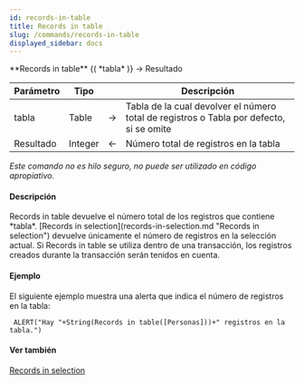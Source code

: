 ```yaml
---
id: records-in-table
title: Records in table
slug: /commands/records-in-table
displayed_sidebar: docs
---
```


<!--REF #_command_.Records in table.Syntax-->**Records in table** {( *tabla* )} -> Resultado<!-- END REF-->
<!--REF #_command_.Records in table.Params-->
| Parámetro | Tipo |  | Descripción |
| --- | --- | --- | --- |
| tabla | Table | &#8594;  | Tabla de la cual devolver el número total de registros o Tabla por defecto, si se omite |
| Resultado | Integer | &#8592; | Número total de registros en la tabla |

<!-- END REF-->

*Este comando no es hilo seguro, no puede ser utilizado en código apropiativo.*


#### Descripción 

<!--REF #_command_.Records in table.Summary-->Records in table devuelve el número total de los registros que contiene *tabla*.<!-- END REF--> [Records in selection](records-in-selection.md "Records in selection") devuelve únicamente el número de registros en la selección actual. Si Records in table se utiliza dentro de una transacción, los registros creados durante la transacción serán tenidos en cuenta.

#### Ejemplo 

El siguiente ejemplo muestra una alerta que indica el número de registros en la tabla:

```4d
 ALERT("Hay "+String(Records in table([Personas]))+" registros en la tabla.")
```

#### Ver también 

[Records in selection](records-in-selection.md)  